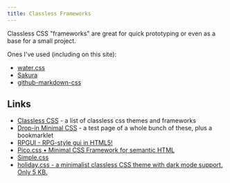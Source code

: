 ```yaml
---
title: Classless Frameworks
---
```


Classless CSS "frameworks" are great for quick prototyping or even as a base for a small project.

Ones I've used (including on this site):

- [water.css](https://github.com/kognise/water.css)
- [Sakura](https://github.com/oxalorg/sakura)
- [github-markdown-css](https://github.com/sindresorhus/github-markdown-css)

## Links

- [Classless CSS](https://github.com/dbohdan/classless-css) - a list of classless css themes and frameworks
- [Drop-in Minimal CSS](https://dohliam.github.io/dropin-minimal-css/) - a test page of a whole bunch of these, plus a bookmarklet
- [RPGUI - RPG-style gui in HTML5!](http://ronenness.github.io/RPGUI/)
- [Pico.css • Minimal CSS Framework for semantic HTML](https://picocss.com/)
- [Simple.css](https://simplecss.org/)
- [holiday.css - a minimalist classless CSS theme with dark mode support. Only 5 KB.](https://holidaycss.js.org/)
